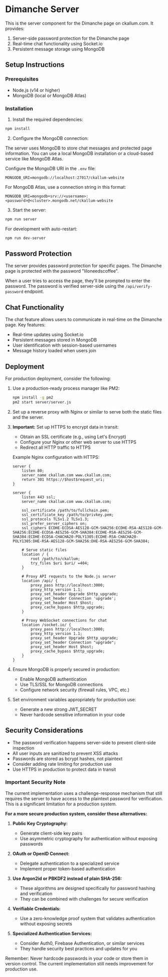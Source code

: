 # Dimanche Server

This is the server component for the Dimanche page on ckallum.com. It provides:

1. Server-side password protection for the Dimanche page
2. Real-time chat functionality using Socket.io
3. Persistent message storage using MongoDB

## Setup Instructions

### Prerequisites

- Node.js (v14 or higher)
- MongoDB (local or MongoDB Atlas)

### Installation

1. Install the required dependencies:

```bash
npm install
```

2. Configure the MongoDB connection:

The server uses MongoDB to store chat messages and protected page information. 
You can use a local MongoDB installation or a cloud-based service like MongoDB Atlas.

Configure the MongoDB URI in the `.env` file:

```
MONGODB_URI=mongodb://localhost:27017/ckallum-website
```

For MongoDB Atlas, use a connection string in this format:
```
MONGODB_URI=mongodb+srv://<username>:<password>@<cluster>.mongodb.net/ckallum-website
```

3. Start the server:

```bash
npm run server
```

For development with auto-restart:

```bash
npm run dev-server
```

## Password Protection

The server provides password protection for specific pages. The Dimanche page is protected with the password "liloneedscoffee".

When a user tries to access the page, they'll be prompted to enter the password. The password is verified server-side using the `/api/verify-password` endpoint.

## Chat Functionality

The chat feature allows users to communicate in real-time on the Dimanche page. Key features:

- Real-time updates using Socket.io
- Persistent messages stored in MongoDB
- User identification with session-based usernames
- Message history loaded when users join

## Deployment

For production deployment, consider the following:

1. Use a production-ready process manager like PM2:
   ```bash
   npm install -g pm2
   pm2 start server/server.js
   ```

2. Set up a reverse proxy with Nginx or similar to serve both the static files and the server.

3. **Important:** Set up HTTPS to encrypt data in transit:
   - Obtain an SSL certificate (e.g., using Let's Encrypt)
   - Configure your Nginx or other web server to use HTTPS
   - Redirect all HTTP traffic to HTTPS

   Example Nginx configuration with HTTPS:
   ```nginx
   server {
       listen 80;
       server_name ckallum.com www.ckallum.com;
       return 301 https://$host$request_uri;
   }

   server {
       listen 443 ssl;
       server_name ckallum.com www.ckallum.com;

       ssl_certificate /path/to/fullchain.pem;
       ssl_certificate_key /path/to/privkey.pem;
       ssl_protocols TLSv1.2 TLSv1.3;
       ssl_prefer_server_ciphers on;
       ssl_ciphers ECDHE-ECDSA-AES128-GCM-SHA256:ECDHE-RSA-AES128-GCM-SHA256:ECDHE-ECDSA-AES256-GCM-SHA384:ECDHE-RSA-AES256-GCM-SHA384:ECDHE-ECDSA-CHACHA20-POLY1305:ECDHE-RSA-CHACHA20-POLY1305:DHE-RSA-AES128-GCM-SHA256:DHE-RSA-AES256-GCM-SHA384;

       # Serve static files
       location / {
           root /path/to/ckallum;
           try_files $uri $uri/ =404;
       }

       # Proxy API requests to the Node.js server
       location /api/ {
           proxy_pass http://localhost:3000;
           proxy_http_version 1.1;
           proxy_set_header Upgrade $http_upgrade;
           proxy_set_header Connection 'upgrade';
           proxy_set_header Host $host;
           proxy_cache_bypass $http_upgrade;
       }

       # Proxy WebSocket connections for chat
       location /socket.io/ {
           proxy_pass http://localhost:3000;
           proxy_http_version 1.1;
           proxy_set_header Upgrade $http_upgrade;
           proxy_set_header Connection "upgrade";
           proxy_set_header Host $host;
           proxy_cache_bypass $http_upgrade;
       }
   }
   ```

4. Ensure MongoDB is properly secured in production:
   - Enable MongoDB authentication
   - Use TLS/SSL for MongoDB connections
   - Configure network security (firewall rules, VPC, etc.)

5. Set environment variables appropriately for production use:
   - Generate a new strong JWT_SECRET
   - Never hardcode sensitive information in your code

## Security Considerations

- The password verification happens server-side to prevent client-side inspection
- All user inputs are sanitized to prevent XSS attacks
- Passwords are stored as bcrypt hashes, not plaintext
- Consider adding rate limiting for production use
- Use HTTPS in production to protect data in transit

### Important Security Note

The current implementation uses a challenge-response mechanism that still requires the server to have access to the plaintext password for verification. This is a significant limitation for a production system. 

**For a more secure production system, consider these alternatives:**

1. **Public Key Cryptography:**
   - Generate client-side key pairs
   - Use asymmetric cryptography for authentication without exposing passwords

2. **OAuth or OpenID Connect:**
   - Delegate authentication to a specialized service
   - Implement proper token-based authentication

3. **Use Argon2id or PBKDF2 instead of plain SHA-256:**
   - These algorithms are designed specifically for password hashing and verification
   - They can be combined with challenges for secure verification

4. **Verifiable Credentials:**
   - Use a zero-knowledge proof system that validates authentication without exposing secrets

5. **Specialized Authentication Services:**
   - Consider Auth0, Firebase Authentication, or similar services
   - They handle security best practices and updates for you

Remember: Never hardcode passwords in your code or store them in version control. The current implementation still needs improvement for production use.